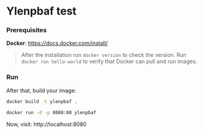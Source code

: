 # Ylenpbaf test

### Prerequisites

**Docker**: https://docs.docker.com/install/

> After the installation run `docker version` to check the version.
> Run `docker run hello-world` to verify that Docker can pull and run images.

### Run
After that, build your image:
```bash
docker build -t ylenpbaf .
```
```bash
docker run -d -p 8080:80 ylenpbaf
```
Now, visit: http://localhost:8080

